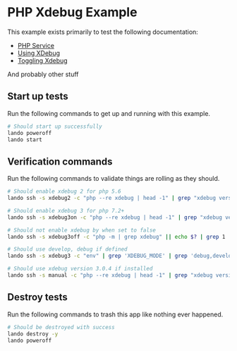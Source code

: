 PHP Xdebug Example
===========

This example exists primarily to test the following documentation:

* [PHP Service](https://docs.lando.dev/config/php.html)
* [Using XDebug](https://docs.lando.dev/config/php.html#using-xdebug)
* [Toggling Xdebug](https://docs.lando.dev/guides/lando-phpstorm.html#toggling-xdebug)

And probably other stuff

Start up tests
--------------

Run the following commands to get up and running with this example.

```bash
# Should start up successfully
lando poweroff
lando start
```

Verification commands
---------------------

Run the following commands to validate things are rolling as they should.

```bash
# Should enable xdebug 2 for php 5.6
lando ssh -s xdebug2 -c "php --re xdebug | head -1" | grep "xdebug version 2."

# Should enable xdebug 3 for php 7.2+
lando ssh -s xdebug3on -c "php --re xdebug | head -1" | grep "xdebug version 3."

# Should not enable xdebug by when set to false
lando ssh -s xdebug3off -c "php -m | grep xdebug" || echo $? | grep 1

# Should use develop, debug if defined
lando ssh -s xdebug3 -c "env" | grep 'XDEBUG_MODE' | grep 'debug,develop'

# Should use xdebug version 3.0.4 if installed
lando ssh -s manual -c "php --re xdebug | head -1" | grep "xdebug version 3.0.4"
```

Destroy tests
-------------

Run the following commands to trash this app like nothing ever happened.

```bash
# Should be destroyed with success
lando destroy -y
lando poweroff
```
